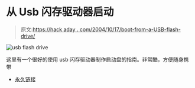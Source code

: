 # 从 Usb 闪存驱动器启动

> 原文:[https://hack aday . com/2004/10/17/boot-from-a-USB-flash-drive/](https://hackaday.com/2004/10/17/boot-from-a-usb-flash-drive/)

![usb flash drive](../Images/939836c9dfca93520a7298672b35be23.png)

这里有一个很好的使用 usb 闪存驱动器制作启动盘的指南。非常酷，方便随身携带

*   [永久链接](http://www.weethet.nl/english/hardware_bootfromusbstick.php)